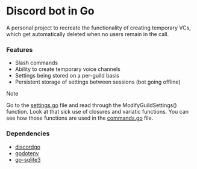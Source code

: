# Discord bot in Go
A personal project to recreate the functionality of creating temporary VCs, which get automatically deleted when no users remain in the call.

### Features
- Slash commands
- Ability to create temporary voice channels
- Settings being stored on a per-guild basis
- Persistent storage of settings between sessions (bot going offline)

> [!NOTE]
> Go to the [settings.go](handlers/settings/settings.go) file and read through the ModifyGuildSettings() function. Look at that sick use of closures and variatic functions. You can see how those functions are used in the [commands.go](handlers/commands/commands.go) file.

### Dependencies
- [discordgo](https://github.com/bwmarrin/discordgo)
- [godotenv](https://github.com/joho/godotenv)
- [go-sqlite3](https://github.com/mattn/go-sqlite3)

